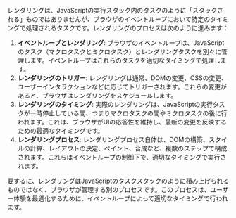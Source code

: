 レンダリングは、JavaScriptの実行スタック内のタスクのように「スタックされる」ものではありませんが、ブラウザのイベントループにおいて特定のタイミングで処理されるタスクです。レンダリングのプロセスは次のように進みます：

1. **イベントループとレンダリング**: ブラウザのイベントループは、JavaScriptのタスク（マクロタスクとミクロタスク）とレンダリングタスクを別々に管理します。イベントループはこれらのタスクを適切なタイミングで処理します。
2. **レンダリングのトリガー**: レンダリングは通常、DOMの変更、CSSの変更、ユーザーインタラクションなどに応じてトリガーされます。これらの変更があると、ブラウザはレンダリングをスケジュールします。
3. **レンダリングのタイミング**: 実際のレンダリングは、JavaScriptの実行タスクが一時停止している間、つまりマクロタスクの間やミクロタスクの後に行われます。これは、ブラウザがUIの応答性を維持し、最新の変更を反映するための最適なタイミングです。
4. **レンダリングプロセス**: レンダリングプロセス自体は、DOMの構築、スタイルの計算、レイアウトの決定、ペイント、合成など、複数のステップで構成されます。これらはイベントループの制御下で、適切なタイミングで実行されます。

要するに、レンダリングはJavaScriptのタスクスタックのように積み上げられるものではなく、ブラウザが管理する別のプロセスです。このプロセスは、ユーザー体験を最適化するために、イベントループによって適切なタイミングで行われます。